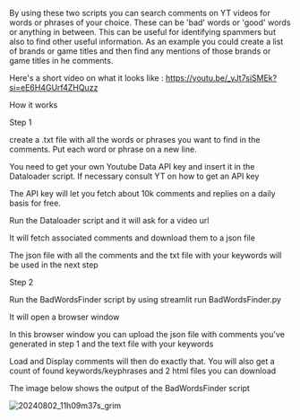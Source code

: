 By using these two scripts you can search comments on YT videos for words or phrases of your choice. These can be 'bad' words or 'good' words or anything in between. This can be useful for identifying spammers but also to find other useful information. As an example you could create a list of brands or game titles and then find any mentions of those brands or game titles in he comments.

Here's a short video on what it looks like : https://youtu.be/_yJt7siSMEk?si=eE6H4GUrf4ZHQuzz

How it works

Step 1

create a .txt file with all the words or phrases you want to find in the comments. Put each word or phrase on a new line.


You need to get your own Youtube Data API key and insert it in the Dataloader script. If necessary consult YT on how to get an API key

The API key will let you fetch about 10k comments and replies on a daily basis for free.


Run the Dataloader script and it will ask for a video url


It will fetch associated comments and download them to a json file

The json file with all the comments and the txt file with your keywords will be used in the next step

Step 2

Run the BadWordsFinder script by using streamlit run BadWordsFinder.py

It will open a browser window

In this browser window you can upload the json file with comments you've generated in step 1 and the text file with your keywords

Load and Display comments will then do exactly that. You will also get a count of found keywords/keyphrases
and 2 html files you can download

The image below shows the output of the BadWordsFinder script



![20240802_11h09m37s_grim](https://github.com/user-attachments/assets/e9cff923-c3e5-434b-8f9c-bfdf84741da8)







